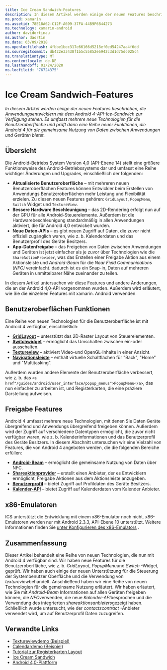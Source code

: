 ```yaml
---
title: Ice Cream Sandwich-Features
description: In diesem Artikel werden einige der neuen Features beschrieben, die Anwendungsentwicklern mit dem Android 4-API-Ice-Sandwich zur Verfügung stehen. Es umfasst mehrere neue Technologien für die Benutzeroberfläche und prüft dann eine Reihe neuer Funktionen, die Android 4 für die gemeinsame Nutzung von Daten zwischen Anwendungen und Geräten bietet.
ms.prod: xamarin
ms.assetid: 78E18A62-C12F-A699-37FA-44B9F6B44273
ms.technology: xamarin-android
author: davidortinau
ms.author: daortin
ms.date: 03/09/2018
ms.openlocfilehash: 4fbbe1bec317e66166d5218ef0ed54247aa4f6dd
ms.sourcegitcommit: db422e33438f1b5c55852e6942c3d1d75dc025c4
ms.translationtype: MT
ms.contentlocale: de-DE
ms.lasthandoff: 01/24/2020
ms.locfileid: "76724375"
---
```

# <a name="ice-cream-sandwich-features"></a>Ice Cream Sandwich-Features

_In diesem Artikel werden einige der neuen Features beschrieben, die Anwendungsentwicklern mit dem Android 4-API-Ice-Sandwich zur Verfügung stehen. Es umfasst mehrere neue Technologien für die Benutzeroberfläche und prüft dann eine Reihe neuer Funktionen, die Android 4 für die gemeinsame Nutzung von Daten zwischen Anwendungen und Geräten bietet._

## <a name="overview"></a>Übersicht

Die Android-Betriebs System Version 4,0 (API-Ebene 14) stellt eine größere Funktionsweise des Android-Betriebssystems dar und umfasst eine Reihe wichtiger Änderungen und Upgrades, einschließlich der folgenden:

- **Aktualisierte Benutzeroberfläche** – mit mehreren neuen Benutzeroberflächen Features können Entwickler beim Erstellen von Anwendungs Benutzeroberflächen mehr Leistung und Flexibilität erzielen. Zu diesen neuen Features gehören: `GridLayout`, `PopupMenu`, `Switch` Widget und `TextureView`.
- **Bessere Hardware Beschleunigung** – das 2D-Rendering erfolgt nun auf der GPU für alle Android-Steuerelemente. Außerdem ist die Hardwarebeschleunigung standardmäßig in allen Anwendungen aktiviert, die für Android 4,0 entwickelt wurden.
- **Neue Daten-APIs** – es gibt neuen Zugriff auf Daten, die zuvor nicht offiziell zugänglich waren, wie z. b. Kalenderdaten und das Benutzerprofil des Geräte Besitzers.
- **App-Datenfreigabe** – das Freigeben von Daten zwischen Anwendungen und Geräten ist jetzt einfacher als je zuvor über Technologien wie die `ShareActionProvider`, was das Erstellen einer Freigabe Aktion aus einem Aktionsleiste und *Android-Beam* für die *Near Field Communications (NFC)* vereinfacht. dadurch ist es ein Snap-in, Daten auf mehreren Geräten in unmittelbarer Nähe zueinander zu teilen.

In diesem Artikel untersuchen wir diese Features und andere Änderungen, die an der Android 4,0-API vorgenommen wurden. Außerdem wird erläutert, wie Sie die einzelnen Features mit xamarin. Android verwenden.

## <a name="user-interface-features"></a>Benutzeroberflächen Funktionen

Eine Reihe von neuen Technologien für die Benutzeroberfläche ist mit Android 4 verfügbar, einschließlich:

- **[GridLayout](~/android/user-interface/layouts/grid-layout.md)** – unterstützt das 2D-Raster Layout von Steuerelementen.
- **[Switchwidget](~/android/user-interface/controls/switch.md)** – ermöglicht das Umschalten zwischen ein-oder ausschalten.
- **[Textureview](~/android/user-interface/controls/texture-view.md)** – aktiviert Video-und OpenGL-Inhalte in einer Ansicht.
- **[Navigationsleiste](~/android/user-interface/controls/navigation-bar.md)** – enthält virtuelle Schaltflächen für "Back", "Home" und "Multitasking".

Außerdem wurden andere Elemente der Benutzeroberfläche verbessert, wie z. b. das `<a href"/guides/android/user_interface/popup_menus">PopupMenu</a>`, das nun einfacher zu arbeiten ist, und Registerkarten, die eine präziere Darstellung aufweisen.

## <a name="sharing-features"></a>Freigabe Features

Android 4 umfasst mehrere neue Technologien, mit denen Sie Daten Geräte übergreifend und Anwendungs übergreifend freigeben können. Außerdem wird der Zugriff auf verschiedene Datentypen ermöglicht, die zuvor nicht verfügbar waren, wie z. b. Kalenderinformationen und das Benutzerprofil des Geräte Besitzers. In diesem Abschnitt untersuchen wir eine Vielzahl von Features, die von Android 4 angeboten werden, die die folgenden Bereiche erfüllen:

- **[Android-Beam](~/android/platform/android-beam.md)** – ermöglicht die gemeinsame Nutzung von Daten über NFC.
- **[Shareaktionprovider](~/android/user-interface/controls/action-bar.md)** – erstellt einen Anbieter, der es Entwicklern ermöglicht, Freigabe Aktionen aus dem Aktionsleiste anzugeben.
- **[Benutzerprofil](~/android/user-interface/user-profile.md)** – bietet Zugriff auf Profildaten des Geräte Besitzers.
- **[Kalender-API](~/android/user-interface/controls/calendar.md)** – bietet Zugriff auf Kalenderdaten vom Kalender Anbieter.

## <a name="x86-emulators"></a>x86-Emulatoren

ICS unterstützt die Entwicklung mit einem x86-Emulator noch nicht. x86-Emulatoren werden nur mit Android 2.3.3, API-Ebene 10 unterstützt. Weitere Informationen finden Sie [unter Konfigurieren des x86-Emulators](~/android/get-started/installation/android-emulator/index.md) .

## <a name="summary"></a>Zusammenfassung

Dieser Artikel behandelt eine Reihe von neuen Technologien, die nun mit Android 4 verfügbar sind. Wir haben neue Features für die Benutzeroberfläche, wie z. b. *GridLayout*, *PopupMenu*und *Switch* -Widget, geprüft. Wir haben auch einige der neuen Unterstützung für die Steuerung der Systembenutzer Oberfläche und die Verwendung von *textureview*behandelt. Anschließend haben wir eine Reihe von neuen Technologien für die gemeinsame Nutzung erläutert. Wir haben erläutert, wie Sie mit *Android-Beam* Informationen auf allen Geräten freigeben können, die *NFC*verwenden, die neue *Kalender-API*besprochen und die Verwendung des integrierten *shareaktionsanbieters*gezeigt haben.
Schließlich wurde untersucht, wie der *contactscontract* -Anbieter verwendet wird, um auf Benutzerprofil Daten zuzugreifen.

## <a name="related-links"></a>Verwandte Links

- [Textureviewdemo (Beispiel)](https://docs.microsoft.com/samples/xamarin/monodroid-samples/textureviewdemo)
- [Calendardemo (Beispiel)](https://docs.microsoft.com/samples/xamarin/monodroid-samples/calendardemo)
- [Tutorial zur Registerkarten Layout](~/android/user-interface/layouts/tab-layout/index.md)
- [Ice Cream Sandwich](https://developer.android.com/about/versions/android-4.0-highlights.html)
- [Android 4,0-Plattform](https://developer.android.com/about/versions/android-4.0.html)
